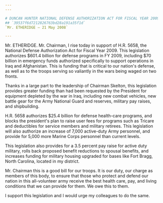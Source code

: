```yaml
---
---

# DUNCAN HUNTER NATIONAL DEFENSE AUTHORIZATION ACT FOR FISCAL YEAR 2009
## `39537f6d7212826763bd28a191a35f1d`
`Mr. ETHERIDGE — 21 May 2008`

---
```



Mr. ETHERIDGE. Mr. Chairman, I rise today in support of H.R. 5658, 
the National Defense Authorization Act for Fiscal Year 2009. This 
legislation authorizes $601.4 billion for defense programs in FY 2009, 
including $70 billion in emergency funds authorized specifically to 
support operations in Iraq and Afghanistan. This is funding that is 
critical to our nation's defense, as well as to the troops serving so 
valiantly in the wars being waged on two fronts.

Thanks in a large part to the leadership of Chairman Skelton, this 
legislation provides greater funding than had been requested by the 
President for equipment depleted by the war in Iraq, including new 
combat vehicles, new battle gear for the Army National Guard and 
reserves, military pay raises, and shipbuilding.

H.R. 5658 authorizes $25.4 billion for defense health-care programs, 
and blocks the president's plan to raise user fees for programs such as 
Tricare and deductibles for service members and military retirees. This 
legislation will also authorize an increase of 7,000 active-duty Army 
personnel, and provide for 5,000 more Marine Corps personnel than 
current levels.

This legislation also provides for a 3.5 percent pay raise for active 
duty military, rolls back proposed benefit reductions to spousal 
benefits, and increases funding for military housing upgraded for bases 
like Fort Bragg, North Carolina, located in my district.

Mr. Chairman this is a good bill for our troops. It is our duty, our 
charge as members of this body, to ensure that those who protect and 
defend our nation in this all-volunteer army receive the best health 
care, pay, and living conditions that we can provide for them. We owe 
this to them.

I support this legislation and I would urge my colleagues to do the 
same.